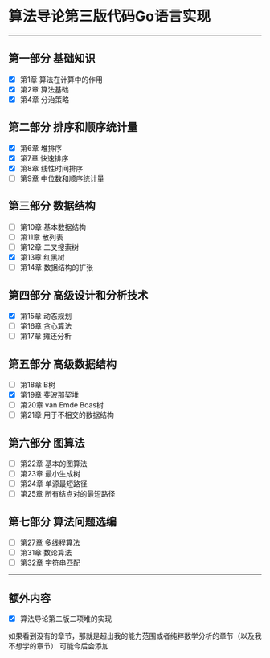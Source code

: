 # 算法导论第三版代码Go语言实现

------------------
## 第一部分 基础知识
- [x] 第1章 算法在计算中的作用
- [x] 第2章 算法基础
- [x] 第4章 分治策略

## 第二部分 排序和顺序统计量
  
- [x] 第6章 堆排序
- [x] 第7章 快速排序
- [x] 第8章 线性时间排序
- [ ] 第9章 中位数和顺序统计量
  
## 第三部分 数据结构

- [ ] 第10章 基本数据结构
- [ ] 第11章 散列表
- [ ] 第12章 二叉搜索树
- [x] 第13章 红黑树
- [ ] 第14章 数据结构的扩张
  
## 第四部分 高级设计和分析技术

- [x] 第15章 动态规划
- [ ] 第16章 贪心算法
- [ ] 第17章 摊还分析
  
## 第五部分 高级数据结构

- [ ] 第18章 B树
- [x] 第19章 斐波那契堆
- [ ] 第20章 van Emde Boas树
- [ ] 第21章 用于不相交的数据结构

## 第六部分 图算法  

- [ ] 第22章 基本的图算法
- [ ] 第23章 最小生成树
- [ ] 第24章 单源最短路径
- [ ] 第25章 所有结点对的最短路径

## 第七部分 算法问题选编  

- [ ] 第27章 多线程算法
- [ ] 第31章 数论算法
- [ ] 第32章 字符串匹配

------
## 额外内容

- [x] 算法导论第二版二项堆的实现


如果看到没有的章节，那就是超出我的能力范围或者纯粹数学分析的章节（以及我不想学的章节）
可能今后会添加